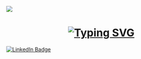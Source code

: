 [![](https://visitcount.itsvg.in/api?id=Nayanbhadane72&label=Profile%20Views&color=1&icon=5&pretty=true)](https://visitcount.itsvg.in)

<h1 align="center">
  <a href="https://git.io/typing-svg">
    <img src="https://readme-typing-svg.herokuapp.com?font=Fira+Code&weight=600&size=30&pause=1000&color=F7F7F7&width=435&lines=Hey+👋+I'm+Nayan+Bhadane;Full+Stack+Developer;Open+Source+Contributor;Cyber Security+Enthusiast" alt="Typing SVG" />
  </a>
</h1>


<div id="badges">
<a href="https://www.linkedin.com/in/nayan-bhadane-256240227">
<img src="https://img.shields.io/badge/LinkedIn-blue?style=for-the-badge&logo=linkedin&logoColor=white" alt="LinkedIn Badge"/>
</a>
<!--
**Nayanbhadane72/Nayanbhadane72** is a ✨ _special_ ✨ repository because its `README.md` (this file) appears on your GitHub profile.

Here are some ideas to get you started:

- 🔭 I’m currently working on ...
- 🌱 I’m currently learning ...
- 👯 I’m looking to collaborate on ...
- 🤔 I’m looking for help with ...
- 💬 Ask me about ...
- 📫 How to reach me: ...
- 😄 Pronouns: ...
- ⚡ Fun fact: ...
-->
